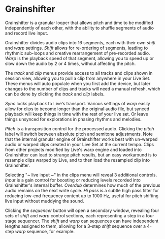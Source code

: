 # Grainshifter

Grainshifter is a granular looper that allows pitch and time to be modified independently of each other, with the ability to shuffle segments of audio and record live input. 

Grainshifter divides audio clips into 16 segments, each with their own *shift* and *warp* settings. *Shift* allows for re-ordering of segments, leading to rhythmic sub-loops and creative rearrangement of pre-recorded audio. *Warp* is the playback speed of that segment, allowing you to speed up or slow down the audio by 2 or 4 times, without affecting the pitch.

The *track* and *clip* menus provide access to all tracks and clips shown in session view, allowing you to pull a clip from anywhere in your Live Set. These menus will auto populate when you first add the device, but later changes to the number of clips and tracks will need a manual refresh, which can be done by clicking the *track* and *clip* labels.

*Sync* locks playback to Live's transport. Various settings of *warp* easily allow for clips to become longer than the original audio file, but synced playback will keep things in time with the rest of your live set. Or leave things unsynced for explorations in phasing rhythms and melodies.

*Pitch* is a transposition control for the processed audio. Clicking the *pitch* label will switch between absolute pitch and semitone adjustments. Note that the internal granular engine of Grainshifter works best with un-warped audio or warped clips created in your Live Set at the current tempo.  Clips from other projects modified by Live's warp engine and loaded into Grainshifter can lead to strange pitch results, but an easy workaround is to resample clips warped by Live, and to then load the resampled clip into Grainshifter.

Selecting "~ live input ~" in the clips menu will reveal 3 additional controls. *Input* is a gain control for boosting or reducing levels recorded into Grainshifter's internal buffer. *Overdub* determines how much of the previous audio remains on the next write cycle. *Hi pass* is a subtle high pass filter for reducing low-end frequency content up to 1000 Hz, useful for pitch shifting live input without muddying the sound.

Clicking the *sequencer* button will open a secondary window, revealing four sets of *shift* and *warp* control sections, each representing a step in a four stage sequencer. The *shift* and *warp* can sequences can have independent lengths assigned to them, allowing for a 3-step *shift* sequence over a 4-step *warp* sequence, for example.
